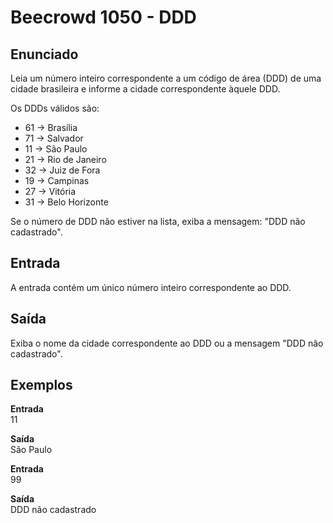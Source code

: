 # Beecrowd 1050 - DDD

## Enunciado

Leia um número inteiro correspondente a um código de área (DDD) de uma cidade brasileira e informe a cidade correspondente àquele DDD.

Os DDDs válidos são:

- 61 → Brasília  
- 71 → Salvador  
- 11 → São Paulo  
- 21 → Rio de Janeiro  
- 32 → Juiz de Fora  
- 19 → Campinas  
- 27 → Vitória  
- 31 → Belo Horizonte

Se o número de DDD não estiver na lista, exiba a mensagem: "DDD não cadastrado".

## Entrada

A entrada contém um único número inteiro correspondente ao DDD.

## Saída

Exiba o nome da cidade correspondente ao DDD ou a mensagem "DDD não cadastrado".

## Exemplos

**Entrada**  
11

**Saída**  
São Paulo

**Entrada**  
99

**Saída**  
DDD não cadastrado
